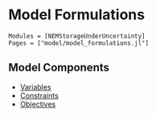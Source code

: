 # Model Formulations

```@autodocs
Modules = [NEMStorageUnderUncertainty]
Pages = ["model/model_formulations.jl"]
```

## Model Components

- [Variables](@ref)
- [Constraints](@ref)
- [Objectives](@ref)
